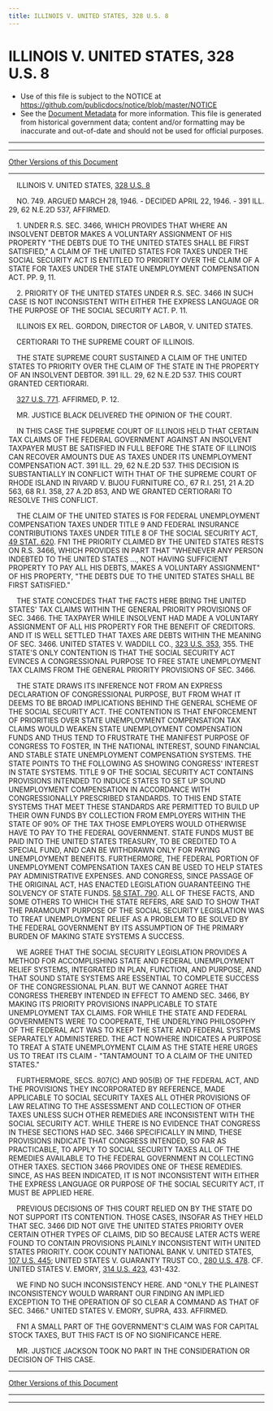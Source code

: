 ```yaml
---
title: ILLINOIS V. UNITED STATES, 328 U.S. 8
---
```


# ILLINOIS V. UNITED STATES, 328 U.S. 8

* Use of this file is subject to the NOTICE at https://github.com/publicdocs/notice/blob/master/NOTICE
* See the [Document Metadata](../../../index.md) for more information.
  This file is generated from historical government data; content and/or formatting may be inaccurate and out-of-date and should not be used for official purposes.

----------
----------

[Other Versions of this Document](https://publicdocs.github.io/go/links?ns=uslm-x&ref=%2Fus%2Fcourts%2Fscotus%2FusReporter%2F328%2F8)

----------

    ILLINOIS V. UNITED STATES, [328 U.S. 8][/us/courts/scotus/usReporter/328/8]

    NO. 749.  ARGUED MARCH 28, 1946.  - DECIDED APRIL 22, 1946.  - 391 ILL. 29, 62 N.E.2D 537, AFFIRMED.

    1.  UNDER R.S. SEC. 3466, WHICH PROVIDES THAT WHERE AN INSOLVENT DEBTOR MAKES A VOLUNTARY ASSIGNMENT OF HIS PROPERTY "THE DEBTS DUE TO THE UNITED STATES SHALL BE FIRST SATISFIED," A CLAIM OF THE UNITED STATES FOR TAXES UNDER THE SOCIAL SECURITY ACT IS ENTITLED TO PRIORITY OVER THE CLAIM OF A STATE FOR TAXES UNDER THE STATE UNEMPLOYMENT COMPENSATION ACT.  PP. 9, 11.

    2. PRIORITY OF THE UNITED STATES UNDER R.S. SEC. 3466 IN SUCH CASE IS NOT INCONSISTENT WITH EITHER THE EXPRESS LANGUAGE OR THE PURPOSE OF THE SOCIAL SECURITY ACT.  P. 11.

    ILLINOIS EX REL. GORDON, DIRECTOR OF LABOR, V. UNITED STATES.

    CERTIORARI TO THE SUPREME COURT OF ILLINOIS.

    THE STATE SUPREME COURT SUSTAINED A CLAIM OF THE UNITED STATES TO PRIORITY OVER THE CLAIM OF THE STATE IN THE PROPERTY OF AN INSOLVENT DEBTOR.  391 ILL. 29, 62 N.E.2D 537.  THIS COURT GRANTED CERTIORARI.

    [327 U.S. 771][/us/courts/scotus/usReporter/327/771].  AFFIRMED, P. 12.

    MR. JUSTICE BLACK DELIVERED THE OPINION OF THE COURT.

    IN THIS CASE THE SUPREME COURT OF ILLINOIS HELD THAT CERTAIN TAX CLAIMS OF THE FEDERAL GOVERNMENT AGAINST AN INSOLVENT TAXPAYER MUST BE SATISFIED IN FULL BEFORE THE STATE OF ILLINOIS CAN RECOVER AMOUNTS DUE AS TAXES UNDER ITS UNEMPLOYMENT COMPENSATION ACT.  391 ILL. 29, 62 N.E.2D 537.  THIS DECISION IS SUBSTANTIALLY IN CONFLICT WITH THAT OF THE SUPREME COURT OF RHODE ISLAND IN RIVARD V. BIJOU FURNITURE CO., 67 R.I. 251, 21 A.2D 563, 68 R.I. 358, 27 A.2D 853, AND WE GRANTED CERTIORARI TO RESOLVE THIS CONFLICT.

    THE CLAIM OF THE UNITED STATES IS FOR FEDERAL UNEMPLOYMENT COMPENSATION TAXES UNDER TITLE 9 AND FEDERAL INSURANCE CONTRIBUTIONS TAXES UNDER TITLE 8 OF THE SOCIAL SECURITY ACT, [49 STAT. 620][/us/stat/49/620].  FN1 THE PRIORITY CLAIMED BY THE UNITED STATES RESTS ON R.S. 3466, WHICH PROVIDES IN PART THAT "WHENEVER ANY PERSON INDEBTED TO THE UNITED STATES  ..., NOT HAVING SUFFICIENT PROPERTY TO PAY ALL HIS DEBTS, MAKES A VOLUNTARY ASSIGNMENT" OF HIS PROPERTY, "THE DEBTS DUE TO THE UNITED STATES SHALL BE FIRST SATISFIED."

    THE STATE CONCEDES THAT THE FACTS HERE BRING THE UNITED STATES' TAX CLAIMS WITHIN THE GENERAL PRIORITY PROVISIONS OF SEC. 3466.  THE TAXPAYER WHILE INSOLVENT HAD MADE A VOLUNTARY ASSIGNMENT OF ALL HIS PROPERTY FOR THE BENEFIT OF CREDITORS.  AND IT IS WELL SETTLED THAT TAXES ARE DEBTS WITHIN THE MEANING OF SEC. 3466.  UNITED STATES V. WADDILL CO., [323 U.S. 353][/us/courts/scotus/usReporter/323/353], 355.  THE STATE'S ONLY CONTENTION IS THAT THE SOCIAL SECURITY ACT EVINCES A CONGRESSIONAL PURPOSE TO FREE STATE UNEMPLOYMENT TAX CLAIMS FROM THE GENERAL PRIORITY PROVISIONS OF SEC. 3466.

    THE STATE DRAWS ITS INFERENCE NOT FROM AN EXPRESS DECLARATION OF CONGRESSIONAL PURPOSE, BUT FROM WHAT IT DEEMS TO BE BROAD IMPLICATIONS BEHIND THE GENERAL SCHEME OF THE SOCIAL SECURITY ACT.  THE CONTENTION IS THAT ENFORCEMENT OF PRIORITIES OVER STATE UNEMPLOYMENT COMPENSATION TAX CLAIMS WOULD WEAKEN STATE UNEMPLOYMENT COMPENSATION FUNDS AND THUS TEND TO FRUSTRATE THE MANIFEST PURPOSE OF CONGRESS TO FOSTER, IN THE NATIONAL INTEREST, SOUND FINANCIAL AND STABLE STATE UNEMPLOYMENT COMPENSATION SYSTEMS.  THE STATE POINTS TO THE FOLLOWING AS SHOWING CONGRESS' INTEREST IN STATE SYSTEMS.  TITLE 9 OF THE SOCIAL SECURITY ACT CONTAINS PROVISIONS INTENDED TO INDUCE STATES TO SET UP SOUND UNEMPLOYMENT COMPENSATION IN ACCORDANCE WITH CONGRESSIONALLY PRESCRIBED STANDARDS.  TO THIS END STATE SYSTEMS THAT MEET THESE STANDARDS ARE PERMITTED TO BUILD UP THEIR OWN FUNDS BY COLLECTION FROM EMPLOYERS WITHIN THE STATE OF 90% OF THE TAX THOSE EMPLOYERS WOULD OTHERWISE HAVE TO PAY TO THE FEDERAL GOVERNMENT.  STATE FUNDS MUST BE PAID INTO THE UNITED STATES TREASURY, TO BE CREDITED TO A SPECIAL FUND, AND CAN BE WITHDRAWN ONLY FOR PAYING UNEMPLOYMENT BENEFITS.  FURTHERMORE, THE FEDERAL PORTION OF UNEMPLOYMENT COMPENSATION TAXES CAN BE USED TO HELP STATES PAY ADMINISTRATIVE EXPENSES.  AND CONGRESS, SINCE PASSAGE OF THE ORIGINAL ACT, HAS ENACTED LEGISLATION GUARANTEEING THE SOLVENCY OF STATE FUNDS.  [58 STAT. 790][/us/stat/58/790].  ALL OF THESE FACTS, AND SOME OTHERS TO WHICH THE STATE REFERS, ARE SAID TO SHOW THAT THE PARAMOUNT PURPOSE OF THE SOCIAL SECURITY LEGISLATION WAS TO TREAT UNEMPLOYMENT RELIEF AS A PROBLEM TO BE SOLVED BY THE FEDERAL GOVERNMENT BY ITS ASSUMPTION OF THE PRIMARY BURDEN OF MAKING STATE SYSTEMS A SUCCESS.

    WE AGREE THAT THE SOCIAL SECURITY LEGISLATION PROVIDES A METHOD FOR ACCOMPLISHING STATE AND FEDERAL UNEMPLOYMENT RELIEF SYSTEMS, INTEGRATED IN PLAN, FUNCTION, AND PURPOSE, AND THAT SOUND STATE SYSTEMS ARE ESSENTIAL TO COMPLETE SUCCESS OF THE CONGRESSIONAL PLAN.  BUT WE CANNOT AGREE THAT CONGRESS THEREBY INTENDED IN EFFECT TO AMEND SEC. 3466, BY MAKING ITS PRIORITY PROVISIONS INAPPLICABLE TO STATE UNEMPLOYMENT TAX CLAIMS.  FOR WHILE THE STATE AND FEDERAL GOVERNMENTS WERE TO COOPERATE, THE UNDERLYING PHILOSOPHY OF THE FEDERAL ACT WAS TO KEEP THE STATE AND FEDERAL SYSTEMS SEPARATELY ADMINISTERED.  THE ACT NOWHERE INDICATES A PURPOSE TO TREAT A STATE UNEMPLOYMENT CLAIM AS THE STATE HERE URGES US TO TREAT ITS CLAIM - "TANTAMOUNT TO A CLAIM OF THE UNITED STATES."

    FURTHERMORE, SECS. 807(C) AND 905(B) OF THE FEDERAL ACT, AND THE PROVISIONS THEY INCORPORATED BY REFERENCE, MADE APPLICABLE TO SOCIAL SECURITY TAXES ALL OTHER PROVISIONS OF LAW RELATING TO THE ASSESSMENT AND COLLECTION OF OTHER TAXES UNLESS SUCH OTHER REMEDIES ARE INCONSISTENT WITH THE SOCIAL SECURITY ACT.  WHILE THERE IS NO EVIDENCE THAT CONGRESS IN THESE SECTIONS HAD SEC. 3466 SPECIFICALLY IN MIND, THESE PROVISIONS INDICATE THAT CONGRESS INTENDED, SO FAR AS PRACTICABLE, TO APPLY TO SOCIAL SECURITY TAXES ALL OF THE REMEDIES AVAILABLE TO THE FEDERAL GOVERNMENT IN COLLECTING OTHER TAXES.  SECTION 3466 PROVIDES ONE OF THESE REMEDIES.  SINCE, AS HAS BEEN INDICATED, IT IS NOT INCONSISTENT WITH EITHER THE EXPRESS LANGUAGE OR PURPOSE OF THE SOCIAL SECURITY ACT, IT MUST BE APPLIED HERE.

    PREVIOUS DECISIONS OF THIS COURT RELIED ON BY THE STATE DO NOT SUPPORT ITS CONTENTION.  THOSE CASES, INSOFAR AS THEY HELD THAT SEC. 3466 DID NOT GIVE THE UNITED STATES PRIORITY OVER CERTAIN OTHER TYPES OF CLAIMS, DID SO BECAUSE LATER ACTS WERE FOUND TO CONTAIN PROVISIONS PLAINLY INCONSISTENT WITH UNITED STATES PRIORITY.  COOK COUNTY NATIONAL BANK V. UNITED STATES, [107 U.S. 445][/us/courts/scotus/usReporter/107/445]; UNITED STATES V. GUARANTY TRUST CO., [280 U.S. 478][/us/courts/scotus/usReporter/280/478].  CF. UNITED STATES V. EMORY, [314 U.S. 423][/us/courts/scotus/usReporter/314/423], 431-432.

    WE FIND NO SUCH INCONSISTENCY HERE.  AND "ONLY THE PLAINEST INCONSISTENCY WOULD WARRANT OUR FINDING AN IMPLIED EXCEPTION TO THE OPERATION OF SO CLEAR A COMMAND AS THAT OF SEC. 3466."  UNITED STATES V. EMORY, SUPRA, 433.  AFFIRMED.

    FN1  A SMALL PART OF THE GOVERNMENT'S CLAIM WAS FOR CAPITAL STOCK TAXES, BUT THIS FACT IS OF NO SIGNIFICANCE HERE.

    MR. JUSTICE JACKSON TOOK NO PART IN THE CONSIDERATION OR DECISION OF THIS CASE.

----------

[Other Versions of this Document](https://publicdocs.github.io/go/links?ns=uslm-x&ref=%2Fus%2Fcourts%2Fscotus%2FusReporter%2F328%2F8)

----------
----------

[/us/courts/scotus/usReporter/328/8]: https://publicdocs.github.io/go/links?ns=uslm-x&ref=%2Fus%2Fcourts%2Fscotus%2FusReporter%2F328%2F8
[/us/courts/scotus/usReporter/327/771]: https://publicdocs.github.io/go/links?ns=uslm-x&ref=%2Fus%2Fcourts%2Fscotus%2FusReporter%2F327%2F771
[/us/stat/49/620]: https://publicdocs.github.io/go/links?ns=uslm&ref=%2Fus%2Fstat%2F49%2F620
[/us/courts/scotus/usReporter/323/353]: https://publicdocs.github.io/go/links?ns=uslm-x&ref=%2Fus%2Fcourts%2Fscotus%2FusReporter%2F323%2F353
[/us/stat/58/790]: https://publicdocs.github.io/go/links?ns=uslm&ref=%2Fus%2Fstat%2F58%2F790
[/us/courts/scotus/usReporter/107/445]: https://publicdocs.github.io/go/links?ns=uslm-x&ref=%2Fus%2Fcourts%2Fscotus%2FusReporter%2F107%2F445
[/us/courts/scotus/usReporter/280/478]: https://publicdocs.github.io/go/links?ns=uslm-x&ref=%2Fus%2Fcourts%2Fscotus%2FusReporter%2F280%2F478
[/us/courts/scotus/usReporter/314/423]: https://publicdocs.github.io/go/links?ns=uslm-x&ref=%2Fus%2Fcourts%2Fscotus%2FusReporter%2F314%2F423


